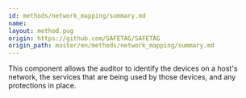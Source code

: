 ```yaml
---
id: methods/network_mapping/summary.md
name: 
layout: method.pug
origin: https://github.com/SAFETAG/SAFETAG
origin_path: master/en/methods/network_mapping/summary.md
---
```


This component allows the auditor to identify the devices on a host's network, the services that are being used by those devices, and any protections in place.

